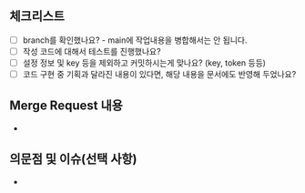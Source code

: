 ## 체크리스트

- [ ] branch를 확인했나요? - main에 작업내용을 병합해서는 안 됩니다.
- [ ] 작성 코드에 대해서 테스트를 진행했나요?
- [ ] 설정 정보 및 key 등을 제외하고 커밋하시는게 맞나요? (key, token 등등)
- [ ] 코드 구현 중 기획과 달라진 내용이 있다면, 해당 내용을 문서에도 반영해 두었나요?

## Merge Request 내용

-

## 의문점 및 이슈(선택 사항)

-
